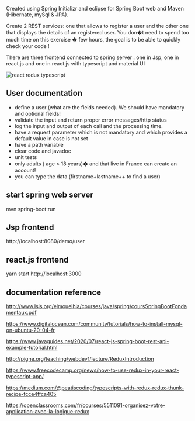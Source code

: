 Created using Spring Initializr and eclipse for Spring Boot web and Maven (Hibernate, mySql & JPA). 

Create 2 REST services: one that allows to register a user and the other one that displays the details of an registered user. You don�t need to spend too much time on this exercise � few hours, the goal is to be able to quickly check your code !

There are three frontend connected to spring server : one in Jsp, one in react.js and one in react.js with typescript and material UI

![react redux typescript](https://github.com/prolland006/maven-spring-jsp-hibernate/pic/screen.jpg)

## User documentation
- define a user (what are the fields needed). We should have mandatory and optional fields!
- validate the input and return proper error messages/http status
- log the input and output of each call and the processing time.
- have a request parameter which is not mandatory and which provides a default value in case is not set
- have a path variable
- clear code and javadoc
- unit tests
- only adults ( age > 18 years)� and that live in France can create an account!
- you can type the data (firstname+lastname++ to find a user)

## start spring web server
mvn spring-boot:run

## Jsp frontend
http://localhost:8080/demo/user

## react.js frontend
yarn start 
http://localhost:3000

## documentation reference
http://www.lsis.org/elmouelhia/courses/java/spring/coursSpringBootFondamentaux.pdf

https://www.digitalocean.com/community/tutorials/how-to-install-mysql-on-ubuntu-20-04-fr

https://www.javaguides.net/2020/07/react-js-spring-boot-rest-api-example-tutorial.html

http://pigne.org/teaching/webdev1/lecture/ReduxIntroduction

https://www.freecodecamp.org/news/how-to-use-redux-in-your-react-typescript-app/

https://medium.com/@peatiscoding/typescripts-with-redux-redux-thunk-recipe-fcce4ffca405

https://openclassrooms.com/fr/courses/5511091-organisez-votre-application-avec-la-logique-redux